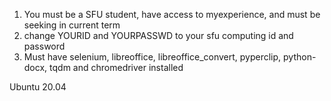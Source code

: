 1. You must be a SFU student, have access to myexperience, and must be seeking in current term
2. change YOURID and YOURPASSWD to your sfu computing id and password
3. Must have selenium, libreoffice, libreoffice_convert, pyperclip, python-docx, tqdm and chromedriver installed

Ubuntu 20.04


